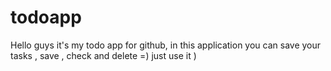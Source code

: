 # todoapp
Hello guys it's my todo app for github, in this application you can save your tasks , save , check and delete =) just use it )
